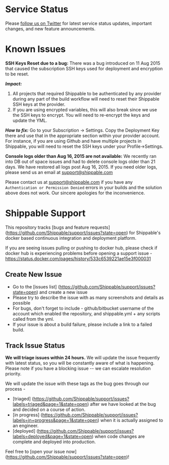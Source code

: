Service Status
===============
Please [follow us on Twitter](https://twitter.com/BeShippable) for latest service status updates, important changes, and new feature announcements.

Known Issues
===============
**SSH Keys Reset due to a bug:** There was a bug introduced on 11 Aug 2015 that caused the subscription SSH keys used for deployment and encryption to be reset.    

***Impact:***     
1. All projects that required Shippable to be authenticated by any provider during any part of the build workflow will need to reset their Shippable SSH keys at the provider.     
2. If you are using encrypted variables, this will also break since we use the SSH keys to encrypt. You will need to re-encrypt the keys and update the YML.   

***How to fix:*** Go to your Subscription -> Settings. Copy the Deployment Key there and use that in the appropriate section within your provider account. For instance, if you are using Github and have multiple projects in Shippable, you will need to reset the SSH keys under your Profile->Settings. 

**Console logs older than Aug 16, 2015 are not available:** We recently ran into DB out of space issues and had to delete console logs older than 21 days. We have restored all logs post Aug 16, 2015. If you need older logs, please send us an email at support@shippable.com

Please contact us at support@shippable.com if you have any ```Authentication or Permission Denied``` errors in your builds and the solution above does not work. Our sincere apologies for the inconvenience.

Shippable Support
=================

This repository tracks [bugs and feature requests] (https://github.com/Shippable/support/issues?state=open) for Shippable's docker based continuous integration and deployment platform.

If you are seeing issues pulling or pushing to docker hub, please check if docker hub is experiencing problems before opening a support issue - https://status.docker.com/pages/history/533c6539221ae15e3f000031

Create New Issue 
------------

* Go to the [issues list] (https://github.com/Shippable/support/issues?state=open) and create a new issue
* Please try to describe the issue with as many screenshots and details as possible
* For bugs, don't forget to include - github/bitbucket username of the account which enabled the repository, and shippable.yml + any scripts called from the yml.
* If your issue is about a build failure, please include a link to a failed build.


Track Issue Status 
------------

**We will triage issues within 24 hours.** We will update the issue frequently with latest status, so you will be constantly aware of what is happening.  Please note if you have a blocking issue -- we can escalate resolution priority. 

We will update the issue with these tags as the bug goes through our process -
* [triaged] (https://github.com/Shippable/support/issues?labels=triaged&page=1&state=open) after we have looked at the bug and decided on a course of action.
* [in progress] (https://github.com/Shippable/support/issues?labels=in+progress&page=1&state=open) when it is actually assigned to an engineer. 
* [deployed] (https://github.com/Shippable/support/issues?labels=deployed&page=1&state=open) when code changes are complete and deployed into production.

Feel free to [open your issue now] (https://github.com/Shippable/support/issues?state=open)!
